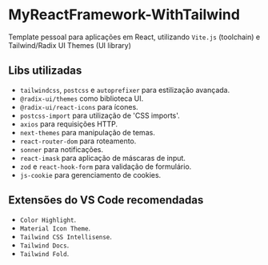 # MyReactFramework-WithTailwind

Template pessoal para aplicações em React, utilizando `Vite.js` (toolchain) e Tailwind/Radix UI Themes (UI library)

## Libs utilizadas

* `tailwindcss`, `postcss` e `autoprefixer` para estilização avançada.
* `@radix-ui/themes` como biblioteca UI.
* `@radix-ui/react-icons` para ícones.
* `postcss-import` para utilização de 'CSS imports'.
* `axios` para requisições HTTP.
* `next-themes` para manipulação de temas.
* `react-router-dom` para roteamento.
* `sonner` para notificações.
* `react-imask` para aplicação de máscaras de input.
* `zod` e `react-hook-form` para validação de formulário.
* `js-cookie` para gerenciamento de cookies.

## Extensões do VS Code recomendadas

* `Color Highlight`.
* `Material Icon Theme`.
* `Tailwind CSS Intellisense`.
* `Tailwind Docs`.
* `Tailwind Fold`.








